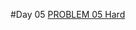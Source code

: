 #Day 05
<a href="https://www.codingninjas.com/studio/problem-of-the-day?date=2024-02-06&difficulty=hard">PROBLEM 05 Hard</a>
